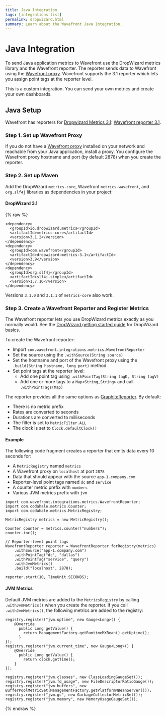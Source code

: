 ```yaml
---
title: Java Integration
tags: [integrations list]
permalink: dropwizard.html
summary: Learn about the Wavefront Java Integration.
---
```

# Java Integration

To send Java application metrics to Wavefront use the DropWizard metrics library and the Wavefront reporter. The reporter sends data to Wavefront using the [Wavefront proxy](https://docs.wavefront.com/proxies.html). Wavefront supports the 3.1 reporter which lets you assign point tags at the reporter level.

This is a custom integration. You can send your own metrics and create your own dashboards.


## Java Setup

Wavefront has reporters for [Dropwizard Metrics 3.1](https://dropwizard.github.io/metrics/3.1.0/): [Wavefront reporter 3.1](https://github.com/wavefrontHQ/java/tree/master/dropwizard-metrics/3.1).



### Step 1. Set up Wavefront Proxy

If you do not have a [Wavefront proxy](https://docs.wavefront.com/proxies.html) installed on your network and reachable from your Java application, install a proxy. You configure the Wavefront proxy hostname and port (by default 2878) when you create the reporter.

### Step 2. Set up Maven

Add the DropWizard `metrics-core`, Wavefront `metrics-wavefront`, and `org.slf4j` libraries as dependencies in your project:

#### DropWizard 3.1
{% raw %}
```
<dependency>
  <groupId>io.dropwizard.metrics</groupId>
  <artifactId>metrics-core</artifactId>
  <version>3.1.2</version>
</dependency>
<dependency>
  <groupId>com.wavefront</groupId>
  <artifactId>dropwizard-metrics-3.1</artifactId>
  <version>3.9</version>
</dependency>
<dependency>
  <groupId>org.slf4j</groupId>
  <artifactId>slf4j-simple</artifactId>
  <version>1.7.16</version>
</dependency>       
```

Versions `3.1.0` and `3.1.1` of `metrics-core` also work.

### Step 3. Create a Wavefront Reporter and Register Metrics

The Wavefront reporter lets you use DropWizard metrics exactly as you normally would. See the [DropWizard getting started guide](https://dropwizard.github.io/metrics/3.1.0/getting-started/) for DropWizard basics. 

To create the Wavefront reporter:

- Import `com.wavefront.integrations.metrics.WavefrontReporter`
- Set the source using the `.withSource(String source)`
- Set the hostname and port of the Wavefront proxy using the `.build(String hostname, long port)` method. 
- Set point tags at the reporter level:
  - Add one point tag using `.withPointTag(String tagK, String tagV)`
  - Add one or more tags to a `Map<String,String>` and call `.withPointTags(Map)`

The reporter provides all the same options as [GraphiteReporter](http://metrics.dropwizard.io/3.1.0/manual/graphite/). By default:

  - There is no metric prefix
  - Rates are converted to seconds
  - Durations are converted to milliseconds
  - The filter is set to `MetricFilter.ALL`
  - The clock is set to `Clock.defaultClock()`

#### Example

The following code fragment creates a reporter that emits data every 10 seconds for:

- A `MetricRegistry` named `metrics`
- A Wavefront proxy on `localhost` at port `2878`
- Data that should appear with the source `app-1.company.com`
- Reporter-level point tags named `dc` and `service`
- A counter metric prefix with `numbers`
- Various JVM metrics prefix with `jvm`


```
import com.wavefront.integrations.metrics.WavefrontReporter;
import com.codahale.metrics.Counter;
import com.codahale.metrics.MetricRegistry;

MetricRegistry metrics = new MetricRegistry();

Counter counter = metrics.counter("numbers");
counter.inc();

// Reporter-level point tags
WavefrontReporter reporter = WavefrontReporter.forRegistry(metrics)
    .withSource("app-1.company.com")
    .withPointTag("dc", "dallas")
    .withPointTag("service", "query")
    .withJvmMetrics()
    .build("localhost", 2878);

reporter.start(10, TimeUnit.SECONDS);
```

#### JVM Metrics

Default JVM metrics are added to the `MetricsRegistry` by calling `.withJvmMetrics()` when you create the reporter. If you call `.withJvmMetrics()`, the following metrics are added to the registry:

```
registry.register("jvm.uptime", new Gauge<Long>() {
    @Override
      public Long getValue() {
        return ManagementFactory.getRuntimeMXBean().getUptime();
      }
});
registry.register("jvm.current_time", new Gauge<Long>() {
    @Override
      public Long getValue() {
        return clock.getTime();
    }
});
    
registry.register("jvm.classes", new ClassLoadingGaugeSet());
registry.register("jvm.fd_usage", new FileDescriptorRatioGauge());
registry.register("jvm.buffers", new BufferPoolMetricSet(ManagementFactory.getPlatformMBeanServer()));
registry.register("jvm.gc", new GarbageCollectorMetricSet());
registry.register("jvm.memory", new MemoryUsageGaugeSet());
```
{% endraw %}